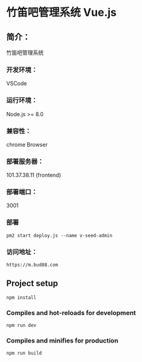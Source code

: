 # 竹笛吧管理系统 Vue.js

## 简介：
竹笛吧管理系统

### 开发环境：
VSCode

### 运行环境：
Node.js >= 8.0

### 兼容性：
chrome Browser

### 部署服务器：
101.37.38.11 (frontend)

### 部署端口：
3001

### 部署
```
pm2 start deploy.js --name v-seed-admin
```

### 访问地址：
```
https://m.bud88.com
```

## Project setup
```
npm install
```

### Compiles and hot-reloads for development
```
npm run dev
```

### Compiles and minifies for production
```
npm run build
```
